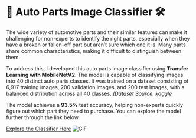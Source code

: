 # 🚗 Auto Parts Image Classifier 🛠️

The wide variety of automotive parts and their similar features can make it challenging for non-experts to identify the right parts, especially when they have a broken or fallen-off part but aren’t sure which one it is. Many parts share common characteristics, making it difficult to distinguish between them.

To address this, I developed this auto parts image classifier using **Transfer Learning with MobileNetV2**. The model is capable of classifying images into 40 distinct auto parts classes. It was trained on a dataset consisting of 6,917 training images, 200 validation images, and 200 test images, with a balanced distribution across all 40 classes. *(Dataset Source: [kaggle](https://www.kaggle.com/datasets/gpiosenka/car-parts-40-classes)*

The model achieves a **93.5%** test accuracy, helping non-experts quickly figure out which part they need to purchase. You can explore the model further through the link below.

[Explore the Classifier Here](https://autopartsimageclassifier.streamlit.app/)
![GIF](assets/auto_classifier_screenshot.gif)
